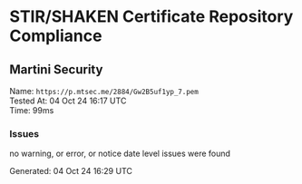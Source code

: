 # STIR/SHAKEN Certificate Repository Compliance

## Martini Security

Name: `https://p.mtsec.me/2884/Gw2B5uf1yp_7.pem`\
Tested At: 04 Oct 24 16:17 UTC\
Time: 99ms

### Issues

no warning, or error, or notice date level issues were found

Generated: 04 Oct 24 16:29 UTC